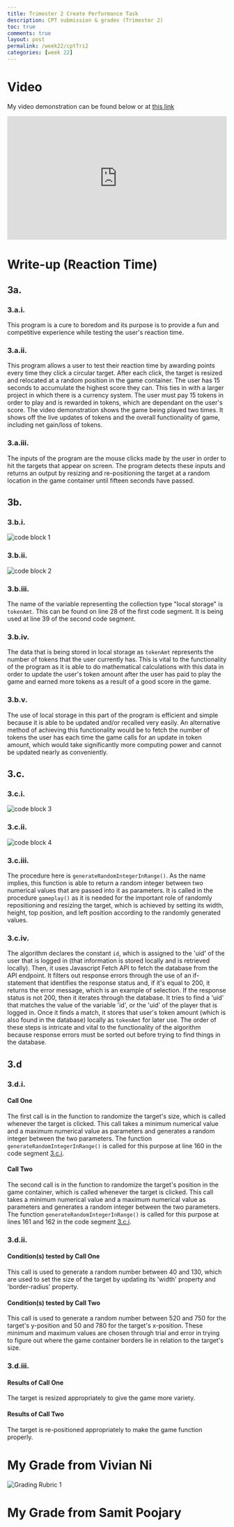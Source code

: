 ```yaml
---
title: Trimester 2 Create Performance Task
description: CPT submission & grades (Trimester 2)
toc: true
comments: true
layout: post
permalink: /week22/cptTri2
categories: [week 22]
---
```


# Video

My video demonstration can be found below or at [this link](https://youtu.be/qEJa4HC-UoU)

<div class="embed-container">
    <iframe width="560" height="315" src="https://www.youtube.com/embed/qEJa4HC-UoU" title="YouTube video player" frameborder="0" allow="accelerometer; autoplay; clipboard-write; encrypted-media; gyroscope; picture-in-picture; web-share" allowfullscreen></iframe>
</div>
<style>
.embed-container {
  position: relative;
  padding-bottom: 56.25%;
  height: 0;
  overflow: hidden;
  max-width: 100%;
}
.embed-container iframe,
.embed-container object,
.embed-container embed {
  position: absolute;
  top: 0;
  left: 0;
  width: 100%;
  height: 100%;
}
</style>


# Write-up (Reaction Time)

## 3a.

### 3.a.i.

This program is a cure to boredom and its purpose is to provide a fun and competitive experience while testing the user's reaction time.


### 3.a.ii.

This program allows a user to test their reaction time by awarding points every time they click a circular target. After each click, the target is resized and relocated at a random position in the game container. The user has 15 seconds to accumulate the highest score they can. This ties in with a larger project in which there is a currency system. The user must pay 15 tokens in order to play and is rewarded in tokens, which are dependant on the user's score. The video demonstration shows the game being played two times. It shows off the live updates of tokens and the overall functionality of game, including net gain/loss of tokens.


### 3.a.iii.

The inputs of the program are the mouse clicks made by the user in order to hit the targets that appear on screen. The program detects these inputs and returns an output by resizing and re-positioning the target at a random location in the game container until fifteen seconds have passed.


## 3b.

### 3.b.i.

![code block 1](https://user-images.githubusercontent.com/111464932/221390422-f08a525f-e740-45c6-b96b-2a5fce325406.png)


### 3.b.ii.

![code block 2](https://user-images.githubusercontent.com/111464932/221390501-c6d610c3-f523-4df0-9564-d0bf902d7e69.png)


### 3.b.iii.

The name of the variable representing the collection type "local storage" is `tokenAmt`. This can be found on line 28 of the first code segment. It is being used at line 39 of the second code segment.


### 3.b.iv.

The data that is being stored in local storage as `tokenAmt` represents the number of tokens that the user currently has. This is vital to the functionality of the program as it is able to do mathematical calculations with this data in order to update the user's token amount after the user has paid to play the game and earned more tokens as a result of a good score in the game.


### 3.b.v.

The use of local storage in this part of the program is efficient and simple because it is able to be updated and/or recalled very easily. An alternative method of achieving this functionality would be to fetch the number of tokens the user has each time the game calls for an update in token amount, which would take significantly more computing power and cannot be updated nearly as conveniently.


## 3.c.

### 3.c.i.

![code block 3](https://user-images.githubusercontent.com/111464932/221393402-8d56fc6c-a83d-4356-a3e0-aae04c647d12.png)


### 3.c.ii.

![code block 4](https://user-images.githubusercontent.com/111464932/221393823-850b25b5-c87e-48b6-b125-436e9cbe5965.png)


### 3.c.iii.

The procedure here is `generateRandomIntegerInRange()`. As the name implies, this function is able to return a random integer between two numerical values that are passed into it as parameters. It is called in the procedure `gameplay()` as it is needed for the important role of randomly repositioning and resizing the target, which is achieved by setting its width, height, top position, and left position according to the randomly generated values.


### 3.c.iv.

The algorithm declares the constant `id`, which is assigned to the 'uid' of the user that is logged in (that information is stored locally and is retrieved locally). Then, it uses Javascript Fetch API to fetch the database from the API endpoint. It filters out response errors through the use of an if-statement that identifies the response status and, if it's equal to 200, it returns the error message, which is an example of selection. If the response status is not 200, then it iterates through the database. It tries to find a 'uid' that matches the value of the variable 'id', or the 'uid' of the player that is logged in. Once it finds a match, it stores that user's token amount (which is also found in the database) locally as `tokenAmt` for later use. The order of these steps is intricate and vital to the functionality of the algorithm because response errors must be sorted out before trying to find things in the database.


## 3.d

### 3.d.i.

#### Call One

The first call is in the function to randomize the target's size, which is called whenever the target is clicked. This call takes a minimum numerical value and a maximum numerical value as parameters and generates a random integer between the two parameters. The function `generateRandomIntegerInRange()` is called for this purpose at line 160 in the code segment [3.c.i](https://azeem-khan1.github.io/fastpages-project/week22/cptTri2#3ci).

#### Call Two

The second call is in the function to randomize the target's position in the game container, which is called whenever the target is clicked. This call takes a minimum numerical value and a maximum numerical value as parameters and generates a random integer between the two parameters. The function `generateRandomIntegerInRange()` is called for this purpose at lines 161 and 162 in the code segment [3.c.i](https://azeem-khan1.github.io/fastpages-project/week22/cptTri2#3ci).


### 3.d.ii.

#### Condition(s) tested by Call One

This call is used to generate a random number between 40 and 130, which are used to set the size of the target by updating its 'width' property and 'border-radius' property.


#### Condition(s) tested by Call Two

This call is used to generate a random number between 520 and 750 for the target's y-position and 50 and 780 for the target's x-position. These minimum and maximum values are chosen through trial and error in trying to figure out where the game container borders lie in relation to the target's size.


### 3.d.iii.

#### Results of Call One

The target is resized appropriately to give the game more variety.

#### Results of Call Two

The target is re-positioned appropriately to make the game function properly.




# My Grade from Vivian Ni

![Grading Rubric 1](https://user-images.githubusercontent.com/111464932/221725399-216aa948-81bb-4b73-ad57-59f8efb943f6.png)


# My Grade from Samit Poojary
